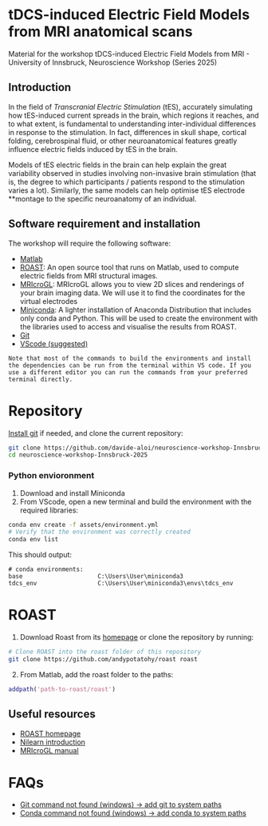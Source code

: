 # tDCS-induced Electric Field Models from MRI anatomical scans
Material for the workshop tDCS-induced Electric Field Models from MRI - University of Innsbruck, Neuroscience Workshop (Series 2025)

## Introduction

In the field of *Transcranial Electric Stimulation* (tES), accurately simulating how tES-induced current spreads in the brain, which regions it reaches, and to what extent, is fundamental to understanding inter-individual differences in response to the stimulation. In fact, differences in skull shape, cortical folding, cerebrospinal fluid, or other neuroanatomical features greatly influence electric fields induced by tES in the brain.

Models of tES electric fields in the brain can help explain the great variability observed in studies involving non-invasive brain stimulation (that is, the degree to which participants / patients respond to the stimulation varies a lot). Similarly, the same models can help optimise tES electrode **montage to the specific neuroanatomy of an individual.

## Software requirement and installation
The workshop will require the following software:
- [Matlab](https://www.mathworks.com/help/install/ug/install-products-with-internet-connection.html)
- [ROAST](https://www.parralab.org/roast/): An open source tool that runs on Matlab, used to compute electric fields from MRI structural images.  
- [MRIcroGL](https://www.nitrc.org/projects/mricrogl): MRIcroGL allows you to view 2D slices and renderings of your brain imaging data. We will use it to find the coordinates for the virtual electrodes
- [Miniconda](https://docs.anaconda.com/miniconda/): A lighter installation of Anaconda Distribution that includes only conda and Python. This will be used to create the environment with the libraries used to access and visualise the results from ROAST.
- [Git](https://git-scm.com/downloads)
- [VScode \(suggested\)](https://code.visualstudio.com/download)


```Note that most of the commands to build the environments and install the dependencies can be run from the terminal within VS code. If you use a different editor you can run the commands from your preferred terminal directly.```

# Repository
[Install git](https://github.com/git-guides/install-git) if needed, and clone the current repository:

```bash
git clone https://github.com/davide-aloi/neuroscience-workshop-Innsbruck-2025
cd neuroscience-workshop-Innsbruck-2025
```

### Python envioronment
1) Download and install Miniconda
2) From VScode, open a new terminal and build the environment with the required libraries:

```bash
conda env create -f assets/environment.yml
# Verify that the environment was correctly created
conda env list
```

This should output: 
```console
# conda environments:
base                     C:\Users\User\miniconda3
tdcs_env                 C:\Users\User\miniconda3\envs\tdcs_env
```



# ROAST 

1) Download Roast from its [homepage](https://www.parralab.org/roast/) or clone the repository by running: 
```bash
# Clone ROAST into the roast folder of this repository
git clone https://github.com/andypotatohy/roast roast
```

2) From Matlab, add the roast folder to the paths:
```matlab
addpath('path-to-roast/roast')  
```



## Useful resources
- [ROAST homepage](https://www.opensourceimaging.org/project/roast/#:~:text=ROAST%3A%20A%20fully%20automated%2C%20Realistic,such%20as%20iso2mesh%20and%20getDP.)
- [Nilearn introduction](https://nilearn.github.io/stable/introduction.html)
- [MRIcroGL manual](https://www.cgl.ucsf.edu/home/meng/dicom/mricrogl-manual.pdf)


# FAQs
- [Git command not found (windows) &rarr; add git to system paths](https://linuxhint.com/add-git-to-path-windows/)
- [Conda command not found (windows) &rarr; add conda to system paths](https://saturncloud.io/blog/solving-the-conda-command-not-recognized-issue-on-windows-10/)